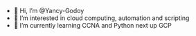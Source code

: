 - 👋 Hi, I’m @Yancy-Godoy
- 👀 I’m interested in cloud computing, automation and scripting
- 🌱 I’m currently learning CCNA and Python next up GCP


<!--- - 💞️ I’m looking to collaborate on ...
- 📫 How to reach me ...
--->
<!---
Yancy-Godoy/Yancy-Godoy is a ✨ special ✨ repository because its `README.md` (this file) appears on your GitHub profile.
You can click the Preview link to take a look at your changes.
--->
